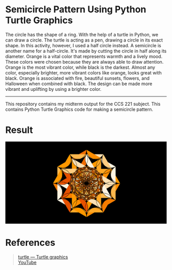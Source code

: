 # Semicircle Pattern Using Python Turtle Graphics

The circle has the shape of a ring. With the help of a turtle in Python, we can draw a circle. The turtle is acting as a pen, drawing a circle in its exact shape. In this activity, however, I used a half circle instead. A semicircle is another name for a half-circle. It's made by cutting the circle in half along its diameter. Orange is a vital color that represents warmth and a lively mood. These colors were chosen because they are always able to draw attention. Orange is the most vibrant color, while black is the darkest. Almost any color, especially brighter, more vibrant colors like orange, looks great with black. Orange is associated with fire, beautiful sunsets, flowers, and Halloween when combined with black. The design can be made more vibrant and uplifting by using a brighter color.

***
This repository contains my midterm output for the CCS 221 subject. This contains Python Turtle Graphics code for making a semicircle pattern.

# Result
![Result](https://github.com/jmabogador/epic1-midterm-output/blob/main/SemicirclePattern_Result.png)

# References
> [turtle — Turtle graphics](https://docs.python.org/3/library/turtle.html)<br />
> [YouTube](https://www.youtube.com/)
